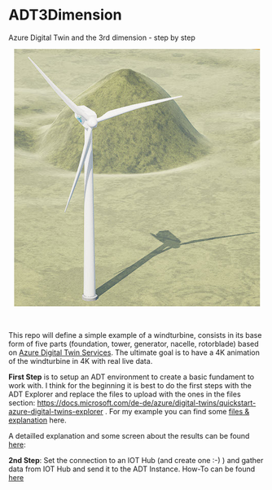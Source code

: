 # ADT3Dimension
Azure Digital Twin and the 3rd dimension - step by step

<p align="center">
<img src ="images/windturbine.jpg">
</p><br>

This repo will define a simple example of a windturbine, consists in its base form of five parts (foundation, tower, generator, nacelle, rotorblade) based on [Azure Digital Twin Services](https://docs.microsoft.com/en-us/azure/digital-twins/). The ultimate goal is to have a 4K animation of the windturbine in 4K with real live data. <br>

**First Step** is to setup an ADT environment to create a basic fundament to work with.
I think for the beginning it is best to do the first steps with the ADT Explorer and replace the files to upload with the ones in the files section:
https://docs.microsoft.com/de-de/azure/digital-twins/quickstart-azure-digital-twins-explorer .
For my example you can find some [files & explanation](files/) here.

A detailled explanation and some screen about the results can be found [here](firststepinexplorer/README.md):

**2nd Step**: Set the connection to an IOT Hub (and create one :-) ) and gather data from IOT Hub and send it to the ADT Instance. How-To can be found [here](connectiontoADT/) 

